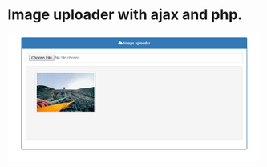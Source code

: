 # Image uploader with ajax and php.

![Ajax Image Uploader](Capture.png?raw=true "Ajax Image Uploader")
